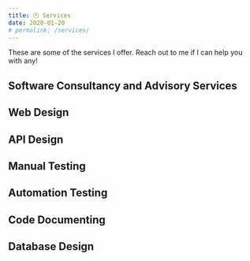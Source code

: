 ```yaml
---
title: 🕙 Services
date: 2020-01-20
# permalink: /services/
---
```


These are some of the services I offer. Reach out to me if I can help you with any!

## Software Consultancy and Advisory Services

## Web Design

## API Design

## Manual Testing

## Automation Testing

## Code Documenting

## Database Design
